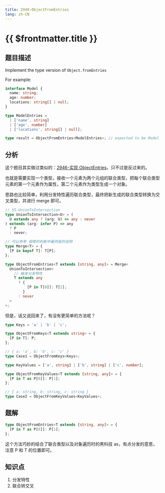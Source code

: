 ```yaml
---
title: 2949-ObjectFromEntries
lang: zh-CN
---
```


# {{ $frontmatter.title }}

## 题目描述

Implement the type version of `Object.fromEntries`

For example:

```typescript
interface Model {
  name: string;
  age: number;
  locations: string[] | null;
}

type ModelEntries =
  | ['name', string]
  | ['age', number]
  | ['locations', string[] | null];

type result = ObjectFromEntries<ModelEntries>; // expected to be Model
```

## 分析

这个题目其实做过类似的：[2946-实现 ObjectEntries](/medium/2946-实现ObjectEntries.md)，只不过是反过来的。

也就是需要实现一个类型，接收一个元素为两个元组的联合类型，把每个联合类型元素的第一个元素作为属性，第二个元素作为类型生成一个对象。

思路也比较简单，利用分发特性遍历联合类型，最终把新生成的联合类型转换为交叉类型，并进行 merge 即可。

```ts
// 55-UnionToIntersection
type UnionToIntersection<U> = (
  U extends any ? (arg: U) => any : never
) extends (arg: infer P) => any
  ? P
  : never;

// 可以参考 相等的判断中最终版的说明
type Merge<T> = {
  [P in keyof T]: T[P];
};

type ObjectFromEntries<T extends [string, any]> = Merge<
  UnionToIntersection<
    // 触发分发特性
    T extends any
      ? {
          [P in T[0]]: T[1];
        }
      : never
  >
>;
```

但是，话又说回来了，有没有更简单的方法呢？

```ts
type Keys = 'a' | 'b' | 'c';

type ObjectFromKeys<T extends string> = {
  [P in T]: P;
};

// { a: 'a', b: 'b', c: 'c' }
type Case1 = ObjectFromKeys<Keys>;

type KeyValues = ['a', string] | ['b', string] | ['c', number];

type ObjectFromKeyValues<T extends [string, any]> = {
  [P in T as P[0]]: P[1];
};

// { a: string, b: string, c: string }
type Case2 = ObjectFromKeyValues<KeyValues>;
```

## 题解

```ts
type ObjectFromEntries<T extends [string, any]> = {
  [P in T as P[0]]: P[1];
};
```

这个方法巧妙的结合了联合类型以及对象遍历时的黑科技 as，有点分发的意思，注意 P 和 T 的位置即可。

## 知识点

1. 分发特性
2. 联合转交叉

